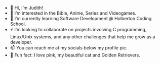 - 👋 Hi, I’m Judith!
- 👀 I’m interested in the Bible, Anime, Series and Videogames.
- 🌱 I’m currently learning Software Development @ Holberton Coding School.
- ⚡ I’m looking to collaborate on projects involving C programming, Linux/Unix systems, and any other challenges that help me grow as a developer.
- 📫 You can reach me at my socials below my profile pic.
- 💞️ Fun fact: I love pink, my beautiful cat and Golden Retrievers.

<!---
judiihh/judiihh is a ✨ special ✨ repository because its `README.md` (this file) appears on your GitHub profile.
You can click the Preview link to take a look at your changes.
--->
